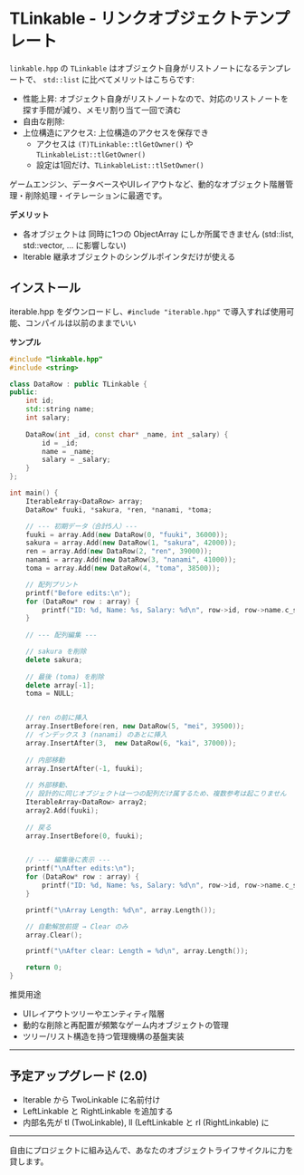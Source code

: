 # TLinkable - リンクオブジェクトテンプレート

`linkable.hpp` の `TLinkable` はオブジェクト自身がリストノートになるテンプレートで、 `std::list` に比べてメリットはこちらです:

- 性能上昇: オブジェクト自身がリストノートなので、対応のリストノートを探す手間が減り、メモリ割り当て一回で済む
- 自由な削除: 
- 上位構造にアクセス: 上位構造のアクセスを保存でき
  - アクセスは `(T)TLinkable::tlGetOwner()` や `TLinkableList::tlGetOwner()`
  - 設定は1回だけ、`TLinkableList::tlSetOwner()`


ゲームエンジン、データベースやUIレイアウトなど、動的なオブジェクト階層管理・削除処理・イテレーションに最適です。

**デメリット**

- 各オブジェクトは 同時に1つの ObjectArray にしか所属できません (std::list, std::vector, ... に影響しない)
- Iterable 継承オブジェクトのシングルポインタだけが使える



## インストール

iterable.hpp をダウンロードし、`#include "iterable.hpp"` で導入すれば使用可能、コンパイルは以前のままでいい


**サンプル**

```cpp
#include "linkable.hpp"
#include <string>

class DataRow : public TLinkable {
public:
	int id;
	std::string name;
	int salary;
	
	DataRow(int _id, const char* _name, int _salary) {
		id = _id;
		name = _name;
		salary = _salary;
	}
};

int main() {
    IterableArray<DataRow> array;
    DataRow* fuuki, *sakura, *ren, *nanami, *toma;

    // --- 初期データ（合計5人）---
    fuuki = array.Add(new DataRow(0, "fuuki", 36000));
    sakura = array.Add(new DataRow(1, "sakura", 42000));
    ren = array.Add(new DataRow(2, "ren", 39000));
    nanami = array.Add(new DataRow(3, "nanami", 41000));
    toma = array.Add(new DataRow(4, "toma", 38500));

	// 配列プリント
    printf("Before edits:\n");
    for (DataRow* row : array) {
        printf("ID: %d, Name: %s, Salary: %d\n", row->id, row->name.c_str(), row->salary);
    }
    
    // --- 配列編集 ---

    // sakura を削除
    delete sakura;
    
    // 最後 (toma) を削除
    delete array[-1];
    toma = NULL;


    // ren の前に挿入
    array.InsertBefore(ren, new DataRow(5, "mei", 39500));
    // インデックス 3 (nanami) のあとに挿入
    array.InsertAfter(3,  new DataRow(6, "kai", 37000));
    
    // 内部移動
    array.InsertAfter(-1, fuuki);
    
    // 外部移動、
    // 設計的に同じオブジェクトは一つの配列だけ属するため、複数参考は起こりません
    IterableArray<DataRow> array2;
    array2.Add(fuuki);
    
    // 戻る
    array.InsertBefore(0, fuuki);


	// --- 編集後に表示 ---
    printf("\nAfter edits:\n");
    for (DataRow* row : array) {
        printf("ID: %d, Name: %s, Salary: %d\n", row->id, row->name.c_str(), row->salary);
    }

    printf("\nArray Length: %d\n", array.Length());

    // 自動解放前提 → Clear のみ
    array.Clear();

    printf("\nAfter clear: Length = %d\n", array.Length());

    return 0;
}
```

推奨用途

- UIレイアウトツリーやエンティティ階層
- 動的な削除と再配置が頻繁なゲーム内オブジェクトの管理
- ツリー/リスト構造を持つ管理機構の基盤実装

---

## 予定アップグレード (2.0)

- Iterable から TwoLinkable に名前付け
- LeftLinkable と RightLinkable を追加する
- 内部名先が tl (TwoLinkable), ll (LeftLinkable と rl (RightLinkable) に

---

自由にプロジェクトに組み込んで、あなたのオブジェクトライフサイクルに力を貸します。
